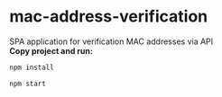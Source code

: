 # mac-address-verification
SPA application for verification MAC addresses via API
</br>
<b>Copy project and run:</b>
```sh
npm install
```

```sh 
npm start
```
